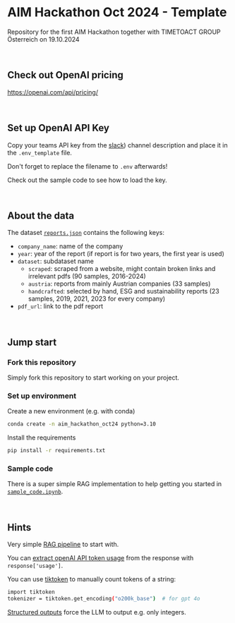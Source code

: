 # AIM Hackathon Oct 2024 - Template
Repository for the first AIM Hackathon together with TIMETOACT GROUP Österreich on 19.10.2024

<br>

## Check out OpenAI pricing 
https://openai.com/api/pricing/

<br>

## Set up OpenAI API Key
Copy your teams API key from the [slack](https://join.slack.com/t/aim-ai-impact-mission/shared_invite/zt-2sfahg4h1-Pb7~Ft4ZITZKGAHihEK6QQ)) channel description and place it in the `.env_template` file.

Don't forget to replace the filename to `.env` afterwards!

Check out the sample code to see how to load the key.

<br>

## About the data
The dataset [`reports.json`](data/reports.json) contains the following keys:
- `company_name`: name of the company
- `year`: year of the report (if report is for two years, the first year is used)
- `dataset`: subdataset name
    - `scraped`: scraped from a website, might contain broken links and irrelevant pdfs (90 samples, 2016-2024)
    - `austria`: reports from mainly Austrian companies (33 samples)
    - `handcrafted`: selected by hand, ESG and sustainability reports (23 samples, 2019, 2021, 2023 for every company)
- `pdf_url`: link to the pdf report

<br>

## Jump start
### Fork this repository
Simply fork this repository to start working on your project.

### Set up environment
Create a new environment (e.g. with conda)
```bash
conda create -n aim_hackathon_oct24 python=3.10
```

Install the requirements
```bash
pip install -r requirements.txt
```

### Sample code
There is a super simple RAG implementation to help getting you started in [`sample_code.ipynb`](sample_code.ipynb).

<br>

## Hints
Very simple [RAG pipeline](https://medium.com/@ahmed.mohiuddin.architecture/using-ai-to-chat-with-your-documents-leveraging-langchain-faiss-and-openai-3281acfcc4e9) to start with.

You can [extract openAI API token usage](https://help.openai.com/en/articles/6614209-how-do-i-check-my-token-usage) from the response with `response['usage']`.

You can use [tiktoken](https://cookbook.openai.com/examples/how_to_count_tokens_with_tiktoken) to manually count tokens of a string:
```bash
import tiktoken
tokenizer = tiktoken.get_encoding("o200k_base")  # for gpt 4o
```

[Structured outputs](https://platform.openai.com/docs/guides/structured-outputs/introduction) force the LLM to output e.g. only integers.

<br>